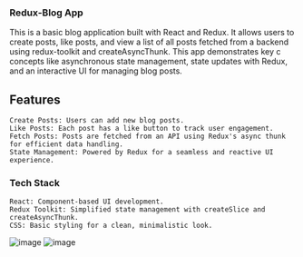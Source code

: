 ### Redux-Blog App
This is a basic blog application built with React and Redux. It allows users to create posts, like posts, and view a list of all posts fetched from a backend using redux-toolkit and createAsyncThunk. This app demonstrates key c
concepts like asynchronous state management, state updates with Redux, and an interactive UI for managing blog posts.

## Features

    Create Posts: Users can add new blog posts.
    Like Posts: Each post has a like button to track user engagement.
    Fetch Posts: Posts are fetched from an API using Redux's async thunk for efficient data handling.
    State Management: Powered by Redux for a seamless and reactive UI experience.

### Tech Stack

    React: Component-based UI development.
    Redux Toolkit: Simplified state management with createSlice and createAsyncThunk.
    CSS: Basic styling for a clean, minimalistic look.

![image](https://github.com/user-attachments/assets/29fa9284-84d1-404d-8cae-9f634445a078) ![image](https://github.com/user-attachments/assets/eef4f724-23c7-4071-993a-878763f69148)

